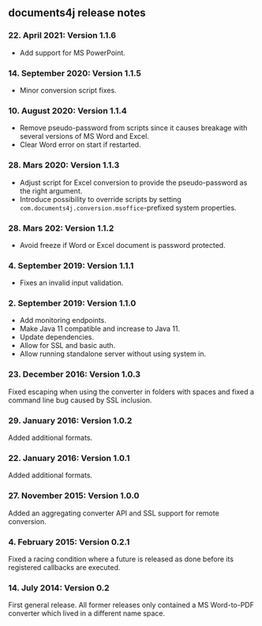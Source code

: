 documents4j release notes
-------------------------

### 22. April 2021: Version 1.1.6

- Add support for MS PowerPoint.

### 14. September 2020: Version 1.1.5

- Minor conversion script fixes.

### 10. August 2020: Version 1.1.4

- Remove pseudo-password from scripts since it causes breakage with several versions of MS Word and Excel.
- Clear Word error on start if restarted.

### 28. Mars 2020: Version 1.1.3

- Adjust script for Excel conversion to provide the pseudo-password as the right argument.
- Introduce possibility to override scripts by setting `com.documents4j.conversion.msoffice`-prefixed system properties.

### 28. Mars 202: Version 1.1.2

- Avoid freeze if Word or Excel document is password protected.

### 4. September 2019: Version 1.1.1

- Fixes an invalid input validation.

### 2. September 2019: Version 1.1.0

- Add monitoring endpoints.
- Make Java 11 compatible and increase to Java 11.
- Update dependencies.
- Allow for SSL and basic auth.
- Allow running standalone server without using system in.

### 23. December 2016: Version 1.0.3

Fixed escaping when using the converter in folders with spaces and fixed a command line bug caused by SSL inclusion.

### 29. January 2016: Version 1.0.2

Added additional formats.

### 22. January 2016: Version 1.0.1

Added additional formats.

### 27. November 2015: Version 1.0.0

Added an aggregating converter API and SSL support for remote conversion.

### 4. February 2015: Version 0.2.1

Fixed a racing condition where a future is released as done before its registered callbacks are executed.

### 14. July 2014: Version 0.2

First general release. All former releases only contained a MS Word-to-PDF converter which lived in a different
name space.

